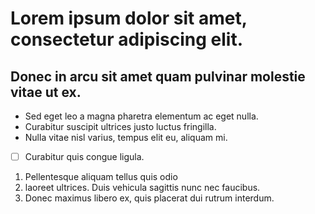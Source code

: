 ﻿# Lorem ipsum dolor sit amet, consectetur adipiscing elit. 

## Donec in arcu sit amet quam pulvinar molestie vitae ut ex. 

* Sed eget leo a magna pharetra elementum ac eget nulla. 
* Curabitur suscipit ultrices justo luctus fringilla. 
* Nulla vitae nisl varius, tempus elit eu, aliquam mi. 

- [ ] Curabitur quis congue ligula. 

1. Pellentesque aliquam tellus quis odio 
2. laoreet ultrices. Duis vehicula sagittis nunc nec faucibus. 
3. Donec maximus libero ex, quis placerat dui rutrum interdum. 

